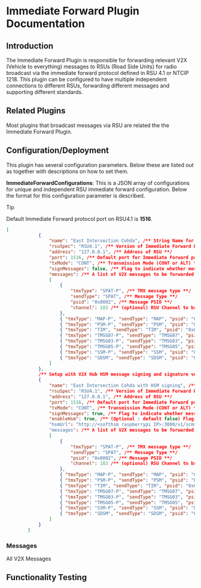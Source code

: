 # Immediate Forward Plugin Documentation

## Introduction

The Immediate Forward Plugin is responsible for forwarding relevant V2X (Vehicle to everything) messages to RSUs (Road Side Units) for radio broadcast via the immediate forward protocol defined in RSU 4.1 or NTCIP 1218. This plugin can be configured to have multiple independent connections to different RSUs, forwarding different messages and supporting different standards.

## Related Plugins

Most plugins that broadcast messages via RSU are related the the Immediate Forward Plugin.


## Configuration/Deployment

This plugin has several configuration parameters. Below these are listed out as together with descriptions on how to set them.

**ImmediateForwardConfigurations**: This is a JSON array of configurations for unique and independent RSU immediate forward configuration. Below the format for this configuration parameter is described.
> [!TIP]
> Default Immediate Forward protocol port on RSU4.1 is **1516**.
```json
[
            {
                "name": "East Intersection Cohda", /** String Name for RSU **/
                "rsuSpec": "RSU4.1", /** Version of Immediate Forward Protocol to use (RSU4.1 or NTCIP1218) **/
                "address": "127.0.0.1", /** Address of RSU **/
                "port": 1516, /** Default port for Immediate Forward protocol on RSU4.1 **/
                "txMode": "CONT", /** Transmission Mode (CONT or ALT) **/
                "signMessages": false, /** Flag to indicate whether message being forwarded to RSU is already signed**/
                "messages": /** A list of V2X messages to be forwarded to this RSU. Any message types not listed here will not be forwarded to this RSU **/
                [ 
                    { 
                        "tmxType": "SPAT-P", /** TMX message type **/
                        "sendType": "SPAT", /** Message Type **/
                        "psid": "0x8002", /** Message PSID **/
                        "channel": 183 /** (optional) RSU Channel to broadcast from (180 for DSRC and 183 for CV2X)  **/
                    },
                    { "tmxType": "MAP-P", "sendType": "MAP", "psid": "0x8002", "channel": 183 },
                    { "tmxType": "PSM-P", "sendType": "PSM", "psid": "0x27", "channel": 183 }, 
                    { "tmxType": "TIM", "sendType": "TIM", "psid": "0x8003", "channel": 183 },
                    { "tmxType": "TMSG07-P", "sendType": "TMSG07", "psid": "0x8002", "channel": 183 },
                    { "tmxType": "TMSG03-P", "sendType": "TMSG03", "psid": "0xBFEE", "channel": 183 },
                    { "tmxType": "TMSG05-P", "sendType": "TMSG05", "psid": "0x8003", "channel": 183 },
                    { "tmxType": "SSM-P", "sendType": "SSM", "psid": "0x8002", "channel": 183 },
                    { "tmxType": "SDSM", "sendType": "SDSM", "psid": "0x8010", "channel": 183 }
                ]
            },
            /** Setup with V2X Hub HSM message signing and signature verifying. NOTE: This functionality is no longer actively maintained. It is preferred to configure the RSU itself to sign and verify signatures of messages! **/
            {
                "name": "East Intersection Cohda with HSM signing", /** String Name for RSU **/
                "rsuSpec": "RSU4.1", /** Version of Immediate Forward Protocol to use (RSU4.1 or NTCIP1218) **/
                "address": "127.0.0.1", /** Address of RSU **/
                "port": 1516, /** Default port for Immediate Forward protocol on RSU4.1 **/
                "txMode": "CONT", /** Transmission Mode (CONT or ALT) **/
                "signMessages": true, /** Flag to indicate whether message being forwarded to RSU is already signed**/
                "enableHsm": true, /** (Optional : default false) Flag to indicate whether V2X Hub should attempt to sign and verify message signatures via HSM **/ 
                "hsmUrl": "http://<softhsm raspberrypi IP>:3000/v1/scms/", /** (Optional : only read when enableHsm true) URL of HSM API to provide signatures and verify signatures. **/
                "messages": /** A list of V2X messages to be forwarded to this RSU. Any message types not listed here will not be forwarded to this RSU **/
                [ 
                    { 
                        "tmxType": "SPAT-P", /** TMX message type **/
                        "sendType": "SPAT", /** Message Type **/
                        "psid": "0x8002", /** Message PSID **/
                        "channel": 183 /** (optional) RSU Channel to broadcast from (180 for DSRC and 183 for CV2X)  **/
                    },
                    { "tmxType": "MAP-P", "sendType": "MAP", "psid": "0x8002", "channel": 183 },
                    { "tmxType": "PSM-P", "sendType": "PSM", "psid": "0x27", "channel": 183 }, 
                    { "tmxType": "TIM", "sendType": "TIM", "psid": "0x8003", "channel": 183 },
                    { "tmxType": "TMSG07-P", "sendType": "TMSG07", "psid": "0x8002", "channel": 183 },
                    { "tmxType": "TMSG03-P", "sendType": "TMSG03", "psid": "0xBFEE", "channel": 183 },
                    { "tmxType": "TMSG05-P", "sendType": "TMSG05", "psid": "0x8003", "channel": 183 },
                    { "tmxType": "SSM-P", "sendType": "SSM", "psid": "0x8002", "channel": 183 },
                    { "tmxType": "SDSM", "sendType": "SDSM", "psid": "0x8010", "channel": 183 }
                ]
            }
        ]    
```





### Messages

All V2X Messages

## Functionality Testing

